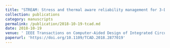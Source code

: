 ```yaml
---
title: "STREAM: Stress and thermal aware reliability management for 3-D ICs"
collection: publications
category: manuscripts
permalink: /publication/2018-10-19-tcad.md
date: 2018-10-19
venue: ' IEEE Transactions on Computer-Aided Design of Integrated Circuits and Systems (TCAD)'
paperurl: 'https://doi.org/10.1109/TCAD.2018.2877019'
---
```

